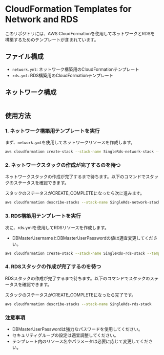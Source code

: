 # CloudFormation Templates for Network and RDS

このリポジトリには、AWS CloudFormationを使用してネットワークとRDSを構築するためのテンプレートが含まれています。

## ファイル構成

- `network.yml`: ネットワーク構築用のCloudFormationテンプレート
- `rds.yml`: RDS構築用のCloudFormationテンプレート

## ネットワーク構成

```mermaid
```

## 使用方法

### 1. ネットワーク構築用テンプレートを実行

まず、`network.yml`を使用してネットワークリソースを作成します。

```bash
aws cloudformation create-stack --stack-name SingleRds-network-stack --template-body file://aws/cloudformation/network.yml
```

### 2. ネットワークスタックの作成が完了するのを待つ

ネットワークスタックの作成が完了するまで待ちます。以下のコマンドでスタックのステータスを確認できます。

スタックのステータスがCREATE_COMPLETEになったら次に進みます。

```bash
aws cloudformation describe-stacks --stack-name SingleRds-network-stack
```

### 3. RDS構築用テンプレートを実行

次に、rds.ymlを使用してRDSリソースを作成します。

- DBMasterUsernameとDBMasterUserPasswordの値は適宜変更してください。

```bash
aws cloudformation create-stack --stack-name SingleRds-rds-stack --template-body file://aws/cloudformation/rds.yml --parameters ParameterKey=DBMasterUsername,ParameterValue=[username] ParameterKey=DBMasterUserPassword,ParameterValue=[password]
```

### 4. RDSスタックの作成が完了するのを待つ

RDSスタックの作成が完了するまで待ちます。以下のコマンドでスタックのステータスを確認できます。

スタックのステータスがCREATE_COMPLETEになったら完了です。

```bash
aws cloudformation describe-stacks --stack-name SingleRds-rds-stack
```

### 注意事項

- DBMasterUserPasswordは強力なパスワードを使用してください。
- セキュリティグループの設定は適宜調整してください。
- テンプレート内のリソース名やパラメータは必要に応じて変更してください。

